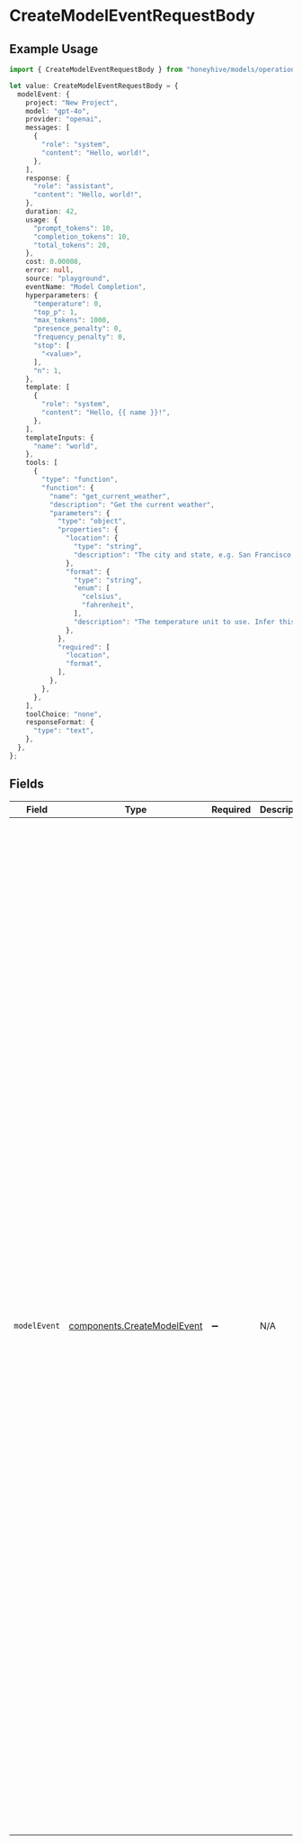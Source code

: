 # CreateModelEventRequestBody

## Example Usage

```typescript
import { CreateModelEventRequestBody } from "honeyhive/models/operations";

let value: CreateModelEventRequestBody = {
  modelEvent: {
    project: "New Project",
    model: "gpt-4o",
    provider: "openai",
    messages: [
      {
        "role": "system",
        "content": "Hello, world!",
      },
    ],
    response: {
      "role": "assistant",
      "content": "Hello, world!",
    },
    duration: 42,
    usage: {
      "prompt_tokens": 10,
      "completion_tokens": 10,
      "total_tokens": 20,
    },
    cost: 0.00008,
    error: null,
    source: "playground",
    eventName: "Model Completion",
    hyperparameters: {
      "temperature": 0,
      "top_p": 1,
      "max_tokens": 1000,
      "presence_penalty": 0,
      "frequency_penalty": 0,
      "stop": [
        "<value>",
      ],
      "n": 1,
    },
    template: [
      {
        "role": "system",
        "content": "Hello, {{ name }}!",
      },
    ],
    templateInputs: {
      "name": "world",
    },
    tools: [
      {
        "type": "function",
        "function": {
          "name": "get_current_weather",
          "description": "Get the current weather",
          "parameters": {
            "type": "object",
            "properties": {
              "location": {
                "type": "string",
                "description": "The city and state, e.g. San Francisco, CA",
              },
              "format": {
                "type": "string",
                "enum": [
                  "celsius",
                  "fahrenheit",
                ],
                "description": "The temperature unit to use. Infer this from the users location.",
              },
            },
            "required": [
              "location",
              "format",
            ],
          },
        },
      },
    ],
    toolChoice: "none",
    responseFormat: {
      "type": "text",
    },
  },
};
```

## Fields

| Field                                                                                                                                                                                                                                                                                                                                                                                                                                                                                                                                                                                                                                                                                                                                                                                                                                                                                                                                                                                                                                                                                                                                                                                                   | Type                                                                                                                                                                                                                                                                                                                                                                                                                                                                                                                                                                                                                                                                                                                                                                                                                                                                                                                                                                                                                                                                                                                                                                                                    | Required                                                                                                                                                                                                                                                                                                                                                                                                                                                                                                                                                                                                                                                                                                                                                                                                                                                                                                                                                                                                                                                                                                                                                                                                | Description                                                                                                                                                                                                                                                                                                                                                                                                                                                                                                                                                                                                                                                                                                                                                                                                                                                                                                                                                                                                                                                                                                                                                                                             | Example                                                                                                                                                                                                                                                                                                                                                                                                                                                                                                                                                                                                                                                                                                                                                                                                                                                                                                                                                                                                                                                                                                                                                                                                 |
| ------------------------------------------------------------------------------------------------------------------------------------------------------------------------------------------------------------------------------------------------------------------------------------------------------------------------------------------------------------------------------------------------------------------------------------------------------------------------------------------------------------------------------------------------------------------------------------------------------------------------------------------------------------------------------------------------------------------------------------------------------------------------------------------------------------------------------------------------------------------------------------------------------------------------------------------------------------------------------------------------------------------------------------------------------------------------------------------------------------------------------------------------------------------------------------------------------- | ------------------------------------------------------------------------------------------------------------------------------------------------------------------------------------------------------------------------------------------------------------------------------------------------------------------------------------------------------------------------------------------------------------------------------------------------------------------------------------------------------------------------------------------------------------------------------------------------------------------------------------------------------------------------------------------------------------------------------------------------------------------------------------------------------------------------------------------------------------------------------------------------------------------------------------------------------------------------------------------------------------------------------------------------------------------------------------------------------------------------------------------------------------------------------------------------------- | ------------------------------------------------------------------------------------------------------------------------------------------------------------------------------------------------------------------------------------------------------------------------------------------------------------------------------------------------------------------------------------------------------------------------------------------------------------------------------------------------------------------------------------------------------------------------------------------------------------------------------------------------------------------------------------------------------------------------------------------------------------------------------------------------------------------------------------------------------------------------------------------------------------------------------------------------------------------------------------------------------------------------------------------------------------------------------------------------------------------------------------------------------------------------------------------------------- | ------------------------------------------------------------------------------------------------------------------------------------------------------------------------------------------------------------------------------------------------------------------------------------------------------------------------------------------------------------------------------------------------------------------------------------------------------------------------------------------------------------------------------------------------------------------------------------------------------------------------------------------------------------------------------------------------------------------------------------------------------------------------------------------------------------------------------------------------------------------------------------------------------------------------------------------------------------------------------------------------------------------------------------------------------------------------------------------------------------------------------------------------------------------------------------------------------- | ------------------------------------------------------------------------------------------------------------------------------------------------------------------------------------------------------------------------------------------------------------------------------------------------------------------------------------------------------------------------------------------------------------------------------------------------------------------------------------------------------------------------------------------------------------------------------------------------------------------------------------------------------------------------------------------------------------------------------------------------------------------------------------------------------------------------------------------------------------------------------------------------------------------------------------------------------------------------------------------------------------------------------------------------------------------------------------------------------------------------------------------------------------------------------------------------------- |
| `modelEvent`                                                                                                                                                                                                                                                                                                                                                                                                                                                                                                                                                                                                                                                                                                                                                                                                                                                                                                                                                                                                                                                                                                                                                                                            | [components.CreateModelEvent](../../models/components/createmodelevent.md)                                                                                                                                                                                                                                                                                                                                                                                                                                                                                                                                                                                                                                                                                                                                                                                                                                                                                                                                                                                                                                                                                                                              | :heavy_minus_sign:                                                                                                                                                                                                                                                                                                                                                                                                                                                                                                                                                                                                                                                                                                                                                                                                                                                                                                                                                                                                                                                                                                                                                                                      | N/A                                                                                                                                                                                                                                                                                                                                                                                                                                                                                                                                                                                                                                                                                                                                                                                                                                                                                                                                                                                                                                                                                                                                                                                                     | {<br/>"project": "New Project",<br/>"model": "gpt-4o",<br/>"provider": "openai",<br/>"messages": [<br/>{<br/>"role": "system",<br/>"content": "Hello, world!"<br/>}<br/>],<br/>"response": {<br/>"role": "assistant",<br/>"content": "Hello, world!"<br/>},<br/>"duration": 42,<br/>"usage": {<br/>"prompt_tokens": 10,<br/>"completion_tokens": 10,<br/>"total_tokens": 20<br/>},<br/>"cost": 0.00008,<br/>"error": null,<br/>"source": "playground",<br/>"event_name": "Model Completion",<br/>"hyperparameters": {<br/>"temperature": 0,<br/>"top_p": 1,<br/>"max_tokens": 1000,<br/>"presence_penalty": 0,<br/>"frequency_penalty": 0,<br/>"stop": [],<br/>"n": 1<br/>},<br/>"template": [<br/>{<br/>"role": "system",<br/>"content": "Hello, {{ name }}!"<br/>}<br/>],<br/>"template_inputs": {<br/>"name": "world"<br/>},<br/>"tools": {<br/>"type": "function",<br/>"function": {<br/>"name": "get_current_weather",<br/>"description": "Get the current weather",<br/>"parameters": {<br/>"type": "object",<br/>"properties": {<br/>"location": {<br/>"type": "string",<br/>"description": "The city and state, e.g. San Francisco, CA"<br/>},<br/>"format": {<br/>"type": "string",<br/>"enum": [<br/>"celsius",<br/>"fahrenheit"<br/>],<br/>"description": "The temperature unit to use. Infer this from the users location."<br/>}<br/>},<br/>"required": [<br/>"location",<br/>"format"<br/>]<br/>}<br/>}<br/>},<br/>"tool_choice": "none",<br/>"response_format": {<br/>"type": "text"<br/>}<br/>} |